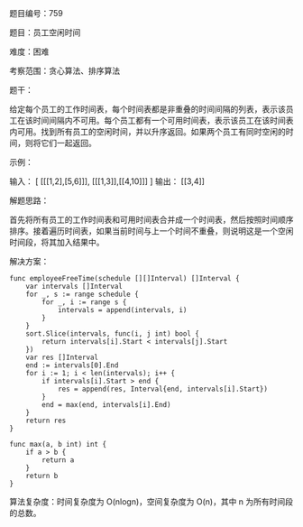 题目编号：759

题目：员工空闲时间

难度：困难

考察范围：贪心算法、排序算法

题干：

给定每个员工的工作时间表，每个时间表都是非重叠的时间间隔的列表，表示该员工在该时间间隔内不可用。每个员工都有一个可用时间表，表示该员工在该时间表内可用。找到所有员工的空闲时间，并以升序返回。如果两个员工有同时空闲的时间，则将它们一起返回。

示例：

输入：
[
  [[[1,2],[5,6]]],
  [[[1,3]],[[4,10]]]
]
输出：
[[3,4]]

解题思路：

首先将所有员工的工作时间表和可用时间表合并成一个时间表，然后按照时间顺序排序。接着遍历时间表，如果当前时间与上一个时间不重叠，则说明这是一个空闲时间段，将其加入结果中。

解决方案：

```
func employeeFreeTime(schedule [][]Interval) []Interval {
    var intervals []Interval
    for _, s := range schedule {
        for _, i := range s {
            intervals = append(intervals, i)
        }
    }
    sort.Slice(intervals, func(i, j int) bool {
        return intervals[i].Start < intervals[j].Start
    })
    var res []Interval
    end := intervals[0].End
    for i := 1; i < len(intervals); i++ {
        if intervals[i].Start > end {
            res = append(res, Interval{end, intervals[i].Start})
        }
        end = max(end, intervals[i].End)
    }
    return res
}

func max(a, b int) int {
    if a > b {
        return a
    }
    return b
}
```

算法复杂度：时间复杂度为 O(nlogn)，空间复杂度为 O(n)，其中 n 为所有时间段的总数。